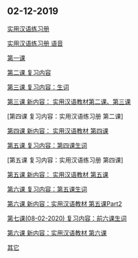 ## 02-12-2019

[实用汉语练习册](https://dan3011.github.io/regular/Practical_Chinese_Workbook1.pdf)

[实用汉语练习册 语音](https://www.ximalaya.com/waiyu/24537229/)

[第一课](https://dan3011.github.io/regular/Lesson1_Alex.pdf)

[第二课 复习内容](https://dan3011.github.io/regular/Review1.pdf)

[第三课 复习内容：生词](https://dan3011.github.io/regular/Lesson2_newwords.pdf)

[第三课 新内容： 实用汉语教材第二课、第三课](https://dan3011.github.io/regular/hanyu.pdf)

[第四课 复习内容：实用汉语练习册 第二课]

[第四课 新内容： 实用汉语教材 第四课](https://dan3011.github.io/regular/hanyu_4and5.pdf)

[第五课 复习内容：第四课生词](https://dan3011.github.io/regular/Lesson4_newwords.pdf)

[第五课 复习内容：实用汉语练习册 第四课]

[第五课 新内容： 实用汉语教材 第五课](https://dan3011.github.io/regular/hanyu_4and5.pdf)

[第六课 复习内容：第五课生词](https://dan3011.github.io/regular/Lesson5_newwords.pdf)

[第六课 新内容：实用汉语教材 第五课Part2](https://dan3011.github.io/regular/hanyu_4and5.pdf)

[第七课(08-02-2020) 复习内容：前六课生词](https://dan3011.github.io/regular/Review_6Lessons.pdf)

[第六课 新内容：实用汉语教材 第六课](https://dan3011.github.io/regular/hanyu_6.pdf)


[其它](https://dan3011.github.io/adults)

